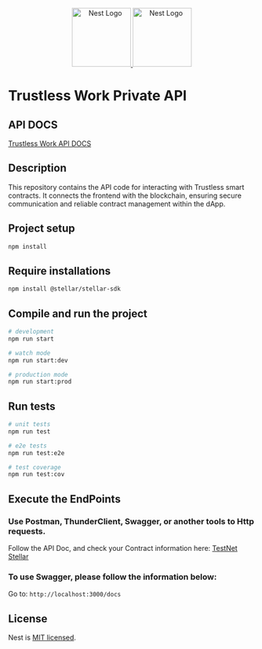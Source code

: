 <p align="center">
  <a href="http://nestjs.com/" target="blank">
    <img src="https://nestjs.com/img/logo-small.svg" width="120" alt="Nest Logo" />
  </a>
  <a href="#" target="blank">
    <img src="https://github.com/user-attachments/assets/7b1db62c-6d39-4922-9d0c-4ba4b522b49a" width="120" alt="Nest Logo" />
  </a>
</p>

# Trustless Work Private API

## API DOCS

<a href="https://trustless-work.gitbook.io/trustless-work" target="blank">Trustless Work API DOCS</a>

## Description

This repository contains the API code for interacting with Trustless smart contracts. It connects the frontend with the blockchain, ensuring secure communication and reliable contract management within the dApp.

## Project setup

```bash
npm install
```

## Require installations

```bash
npm install @stellar/stellar-sdk
```

## Compile and run the project

```bash
# development
npm run start

# watch mode
npm run start:dev

# production mode
npm run start:prod
```

## Run tests

```bash
# unit tests
npm run test

# e2e tests
npm run test:e2e

# test coverage
npm run test:cov
```

## Execute the EndPoints

### Use Postman, ThunderClient, Swagger, or another tools to Http requests.

Follow the API Doc, and check your Contract information here: [TestNet Stellar](https://stellar.expert/explorer/testnet)

### To use Swagger, please follow the information below:

Go to: `http://localhost:3000/docs`

## License

Nest is [MIT licensed](https://github.com/nestjs/nest/blob/master/LICENSE).
